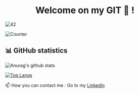 <h1 align="center">Welcome on my GIT 👋 !</h1>

![42](https://badgen.net/badge/Born2Code/abeaugra/green?cache=86400&icon=https://meta.intra.42.fr/assets/42_logo-7dfc9110a5319a308863b96bda33cea995046d1731cebb735e41b16255106c12.svg)

![Counter](https://komarev.com/ghpvc/?username=axelbgds&color=green)

<html lang="en">

<head>

<meta charset="utf-8">

<meta name="viewport" content="width=device-width, initial-scale=1">

<link href="https://cdn.jsdelivr.net/npm/bootstrap@5.1.0/dist/css/bootstrap.min.css" rel="stylesheet" integrity="sha384-KyZXEAg3QhqLMpG8r+8fhAXLRk2vvoC2f3B09zVXn8CA5QIVfZOJ3BCsw2P0p/We" crossorigin="anonymous">

</head>

</html>

## 📊 GitHub statistics

![Anurag's github stats](https://github-readme-stats.vercel.app/api?username=axelbgds)

[![Top Langs](https://github-readme-streak-stats.herokuapp.com/?user=axelbgds&hide_border=true)](https://github.com/axelbgds)

📫 How you can contact me : Go to my <a href="https://www.linkedin.com/in/axelbgd/">Linkedin</a>
